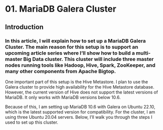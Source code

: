 # 01. MariaDB Galera Cluster 

## Introduction

### In this article, I will explain how to set up a MariaDB Galera Cluster. The main reason for this setup is to support an upcoming article series where I’ll show how to build a multi-master Big Data cluster. This cluster will include three master nodes running tools like Hadoop, Hive, Spark, ZooKeeper, and many other components from Apache Bigtop.

One important part of this setup is the Hive Metastore. I plan to use the Galera cluster to provide high availability for the Hive Metastore database. However, the current version of Hive does not support the latest versions of MariaDB. It only works with MariaDB versions below 10.6.

Because of this, I am setting up MariaDB 10.6 with Galera on Ubuntu 22.10, which is the latest supported version for compatibility. For the cluster, I am using three Ubuntu 20.04 servers. Below, I’ll walk you through the steps I used to set up this cluster.
